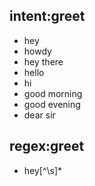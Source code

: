 ## intent:greet
- hey
- howdy
- hey there
- hello
- hi
- good morning
- good evening
- dear sir

## regex:greet
- hey[^\s]*